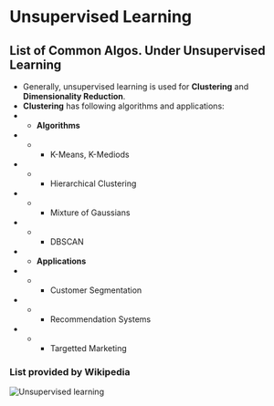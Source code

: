 # Unsupervised Learning 

## List of Common Algos. Under Unsupervised Learning

* Generally, unsupervised learning is used for **Clustering** and **Dimensionality Reduction**. 
* **Clustering** has following algorithms and applications:
* * **Algorithms**
* * * K-Means, K-Mediods
* * * Hierarchical Clustering
* * * Mixture of Gaussians
* * * DBSCAN
* * **Applications**
* * * Customer Segmentation 
* * * Recommendation Systems
* * * Targetted Marketing





### List provided by Wikipedia

![Unsupervised learning](https://github.com/rameshjesswani/machine-learning-study/blob/master/unsupervised-learning/unsupervisedAlgos.png)
